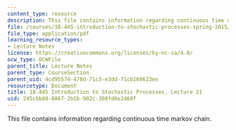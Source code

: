 ```yaml
---
content_type: resource
description: This file contains information regarding continuous time markov chain.
file: /courses/18-445-introduction-to-stochastic-processes-spring-2015/245cbb8888672b1b902c308fd6e2468f_MIT18_445S15_lecture21.pdf
file_type: application/pdf
learning_resource_types:
- Lecture Notes
license: https://creativecommons.org/licenses/by-nc-sa/4.0/
ocw_type: OCWFile
parent_title: Lecture Notes
parent_type: CourseSection
parent_uid: 4cd95574-478d-71c3-e3dd-71cb168623ee
resourcetype: Document
title: 18.445 Introduction to Stochastic Processes, Lecture 21
uid: 245cbb88-8867-2b1b-902c-308fd6e2468f
---
```

This file contains information regarding continuous time markov chain.